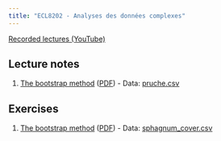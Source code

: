 ```yaml
---
title: "ECL8202 - Analyses des données complexes"
---
```


[Recorded lectures (YouTube)](https://www.youtube.com/channel/UCfU-xwzWWTo3G_sTkquzOQg/playlists?view=50&sort=dd&shelf_id=2&view_as=subscriber)

## Lecture notes

1. [The bootstrap method](notes_cours/01E-Bootstrap.html) ([PDF](notes_cours/01E-Bootstrap.pdf)) - Data: [pruche.csv](donnees/pruche.csv)


## Exercises

1. [The bootstrap method](labos/01E-Bootstrap.html) ([PDF](labos/01E-Bootstrap.pdf)) - Data: [sphagnum_cover.csv](donnees/sphagnum_cover.csv)

